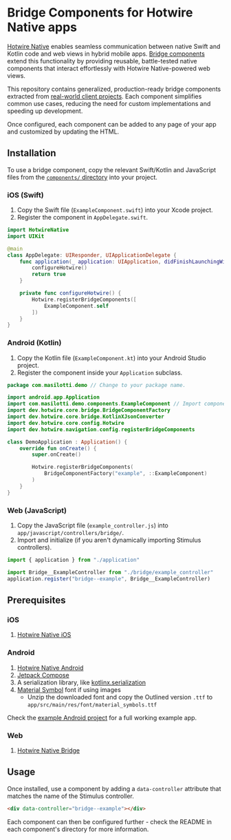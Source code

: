 # Bridge Components for Hotwire Native apps

[Hotwire Native](https://native.hotwired.dev) enables seamless communication between native Swift and Kotlin code and web views in hybrid mobile apps. [Bridge components](https://native.hotwired.dev/reference/bridge-components) extend this functionality by providing reusable, battle-tested native components that interact effortlessly with Hotwire Native-powered web views.

This repository contains generalized, production-ready bridge components extracted from [real-world client projects](https://masilotti.com/services/). Each component simplifies common use cases, reducing the need for custom implementations and speeding up development.

Once configured, each component can be added to any page of your app and customized by updating the HTML.

## Installation

To use a bridge component, copy the relevant Swift/Kotlin and JavaScript files from the [`components/` directory](components/) into your project.

### iOS (Swift)

1. Copy the Swift file (`ExampleComponent.swift`) into your Xcode project.
1. Register the component in `AppDelegate.swift`.

```swift
import HotwireNative
import UIKit

@main
class AppDelegate: UIResponder, UIApplicationDelegate {
    func application(_ application: UIApplication, didFinishLaunchingWithOptions launchOptions: [UIApplication.LaunchOptionsKey: Any]?) -> Bool {
        configureHotwire()
        return true
    }

    private func configureHotwire() {
        Hotwire.registerBridgeComponents([
            ExampleComponent.self
        ])
    }
}
```

### Android (Kotlin)

1. Copy the Kotlin file (`ExampleComponent.kt`) into your Android Studio project.
1. Register the component inside your `Application` subclass.

```kotlin
package com.masilotti.demo // Change to your package name.

import android.app.Application
import com.masilotti.demo.components.ExampleComponent // Import component here.
import dev.hotwire.core.bridge.BridgeComponentFactory
import dev.hotwire.core.bridge.KotlinXJsonConverter
import dev.hotwire.core.config.Hotwire
import dev.hotwire.navigation.config.registerBridgeComponents

class DemoApplication : Application() {
    override fun onCreate() {
        super.onCreate()

        Hotwire.registerBridgeComponents(
            BridgeComponentFactory("example", ::ExampleComponent)
        )
    }
}
```

### Web (JavaScript)

1. Copy the JavaScript file (`example_controller.js`) into `app/javascript/controllers/bridge/`.
1. Import and initialize (if you aren't dynamically importing Stimulus controllers).

```javascript
import { application } from "./application"

import Bridge__ExampleController from "./bridge/example_controller"
application.register("bridge--example", Bridge__ExampleController)
```

## Prerequisites 

### iOS

1. [Hotwire Native iOS](https://native.hotwired.dev/ios/getting-started)

### Android

1. [Hotwire Native Android](https://native.hotwired.dev/android/getting-started)
1. [Jetpack Compose](https://developer.android.com/develop/ui/compose/setup)
1. A serialization library, like [kotlinx.serialization](https://github.com/Kotlin/kotlinx.serialization?tab=readme-ov-file#setup)
1. [Material Symbol](https://fonts.google.com/icons) font if using images
    * Unzip the downloaded font and copy the Outlined version `.ttf` to `app/src/main/res/font/material_symbols.ttf`

Check the [example Android project](examples/android/) for a full working example app.

### Web

1. [Hotwire Native Bridge](https://native.hotwired.dev/reference/bridge-installation)

## Usage

Once installed, use a component by adding a `data-controller` attribute that matches the name of the Stimulus controller.

```html
<div data-controller="bridge--example"></div>
```

Each component can then be configured further - check the README in each component's directory for more information.
